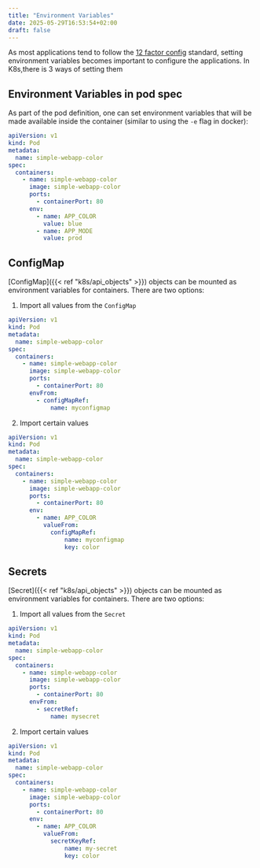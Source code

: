 ```yaml
---
title: "Environment Variables"
date: 2025-05-29T16:53:54+02:00
draft: false
---
```


As most applications tend to follow the [12 factor config](https://12factor.net/config) standard, setting environment variables becomes important to configure the applications. In K8s,there is 3 ways of setting them

## Environment Variables in pod spec

As part of the pod definition, one can set environment variables that will be made available inside the container (similar to using the `-e` flag in docker):

```yaml
apiVersion: v1
kind: Pod
metadata:
  name: simple-webapp-color
spec:
  containers:
    - name: simple-webapp-color
      image: simple-webapp-color
      ports:
        - containerPort: 80
      env:
        - name: APP_COLOR
          value: blue
        - name: APP_MODE
          value: prod
```

## ConfigMap

[ConfigMap]({{< ref "k8s/api_objects" >}}) objects can be mounted as environment variables for containers. There are two options:

1. Import all values from the `ConfigMap`

```yaml
apiVersion: v1
kind: Pod
metadata:
  name: simple-webapp-color
spec:
  containers:
    - name: simple-webapp-color
      image: simple-webapp-color
      ports:
        - containerPort: 80
      envFrom:
        - configMapRef:
            name: myconfigmap
```


2. Import certain values

```yaml
apiVersion: v1
kind: Pod
metadata:
  name: simple-webapp-color
spec:
  containers:
    - name: simple-webapp-color
      image: simple-webapp-color
      ports:
        - containerPort: 80
      env:
        - name: APP_COLOR
          valueFrom:
            configMapRef:
                name: myconfigmap
                key: color
```


## Secrets

[Secret]({{< ref "k8s/api_objects" >}}) objects can be mounted as environment variables for containers. There are two options:

1. Import all values from the `Secret`

```yaml
apiVersion: v1
kind: Pod
metadata:
  name: simple-webapp-color
spec:
  containers:
    - name: simple-webapp-color
      image: simple-webapp-color
      ports:
        - containerPort: 80
      envFrom:
        - secretRef:
            name: mysecret
```


2. Import certain values

```yaml
apiVersion: v1
kind: Pod
metadata:
  name: simple-webapp-color
spec:
  containers:
    - name: simple-webapp-color
      image: simple-webapp-color
      ports:
        - containerPort: 80
      env:
        - name: APP_COLOR
          valueFrom:
            secretKeyRef:
                name: my-secret
                key: color
```